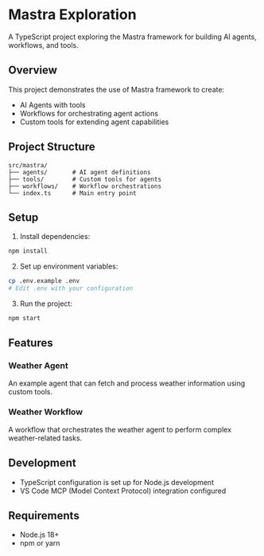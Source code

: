 # Mastra Exploration

A TypeScript project exploring the Mastra framework for building AI agents, workflows, and tools.

## Overview

This project demonstrates the use of Mastra framework to create:
- AI Agents with tools
- Workflows for orchestrating agent actions
- Custom tools for extending agent capabilities

## Project Structure

```
src/mastra/
├── agents/       # AI agent definitions
├── tools/        # Custom tools for agents
├── workflows/    # Workflow orchestrations
└── index.ts      # Main entry point
```

## Setup

1. Install dependencies:
```bash
npm install
```

2. Set up environment variables:
```bash
cp .env.example .env
# Edit .env with your configuration
```

3. Run the project:
```bash
npm start
```

## Features

### Weather Agent
An example agent that can fetch and process weather information using custom tools.

### Weather Workflow
A workflow that orchestrates the weather agent to perform complex weather-related tasks.

## Development

- TypeScript configuration is set up for Node.js development
- VS Code MCP (Model Context Protocol) integration configured

## Requirements

- Node.js 18+
- npm or yarn